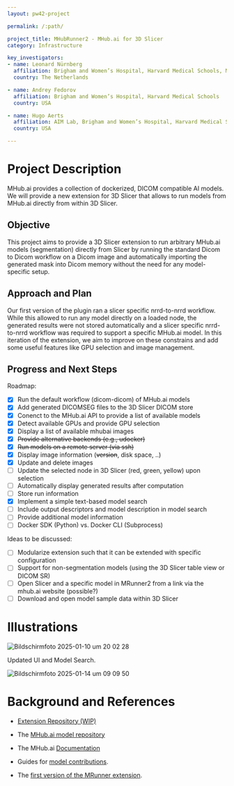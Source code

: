 ```yaml
---
layout: pw42-project

permalink: /:path/

project_title: MHubRunner2 - MHub.ai for 3D Slicer
category: Infrastructure

key_investigators:
- name: Leonard Nürnberg
  affiliation: Brigham and Women’s Hospital, Harvard Medical Schools, Maastricht University
  country: The Netherlands

- name: Andrey Fedorov
  affiliation: Brigham and Women’s Hospital, Harvard Medical Schools
  country: USA

- name: Hugo Aerts
  affiliation: AIM Lab, Brigham and Women’s Hospital, Harvard Medical Schools
  country: USA

---
```


# Project Description

MHub.ai provides a collection of dockerized, DICOM compatible AI models. 
We will provide a new extension for 3D Slicer that allows to run models from MHub.ai directly from within 3D Slicer.

## Objective

This project aims to provide a 3D Slicer extension to run arbitrary MHub.ai models (segmentation) directly from Slicer by running the standard Dicom to Dicom workflow on a Dicom image and automatically importing the generated mask into Dicom memory without the need for any model-specific setup.

## Approach and Plan

Our first version of the plugin ran a slicer specific nrrd-to-nrrd workflow. While this allowed to run any model directly on a loaded node, the generated results were not stored automatically and a slicer specific nrrd-to-nrrd workflow was required to support a specific MHub.ai model. In this iteration of the extension, we aim to improve on these constrains and add some useful features like GPU selection and image management.

## Progress and Next Steps

Roadmap:
- [x] Run the default workflow (dicom-dicom) of MHub.ai models
- [x] Add generated DICOMSEG files to the 3D Slicer DICOM store
- [x] Conenct to the MHub.ai API to provide a list of available models
- [x] Detect available GPUs and provide GPU selection
- [x] Display a list of available mhubai images
- [x] ~~Provide alternative backends (e.g., udocker)~~
- [x] ~~Run models on a remote server (via ssh)~~
- [x] Display image information (~~version~~, disk space, ..)
- [x] Update and delete images
- [ ] Update the selected node in 3D Slicer (red, green, yellow) upon selection
- [ ] Automatically display generated results after computation
- [ ] Store run information
- [x] Implement a simple text-based model search
- [ ] Include output descriptors and model description in model search
- [ ] Provide additional model information
- [ ] Docker SDK (Python) vs. Docker CLI (Subprocess)

Ideas to be discussed:
- [ ] Modularize extension such that it can be extended with specific configuration
- [ ] Support for non-segmentation models (using the 3D Slicer table view or DICOM SR)
- [ ] Open Slicer and a specific model in MRunner2 from a link via the mhub.ai website (possible?)
- [ ] Download and open model sample data within 3D Slicer

# Illustrations

![Bildschirmfoto 2025-01-10 um 20 02 28](https://github.com/user-attachments/assets/f14ed4e5-bc2a-46dc-a0f9-1a9f59bb16b1)

Updated UI and Model Search.

![Bildschirmfoto 2025-01-14 um 09 09 50](https://github.com/user-attachments/assets/5d277996-d491-4452-bf38-faed63b027ad)


# Background and References

- [Extension Repository (WIP)](https://github.com/LennyN95/SlicerMHubRunner2)

- The [MHub.ai model repository](https://mhub.ai/models)
- The MHub.ai [Documentation](https://github.com/MHubAI/documentation)
- Guides for [model contributions](https://mhub.ai/contribute).
- The [first version of the MRunner extension](https://github.com/MHubAI/SlicerMRunner).
